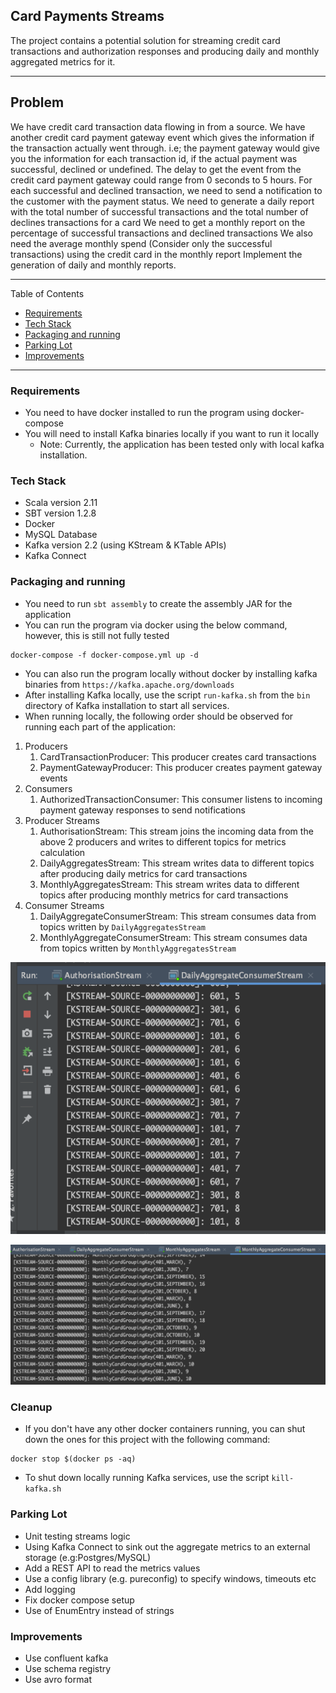 ## Card Payments Streams
The project contains a potential solution for streaming credit card transactions and authorization responses and producing daily and monthly aggregated metrics for it.

---

## Problem
We have credit card transaction data flowing in from a source. We have another credit card payment gateway event which gives the information if the transaction actually went through.
i.e; the payment gateway would give you the information for each transaction id, if the actual payment was successful, declined or undefined.
The delay to get the event from the credit card payment gateway could range from 0 seconds to 5 hours.
For each successful and declined transaction, we need to send a notification to the customer with the payment status.
We need to generate a daily report with the total number of successful transactions and the total number of declines transactions for a card We need to get a monthly report on the percentage of successful transactions and declined transactions
We also need the average monthly spend (Consider only the successful transactions) using the credit card in the monthly report
Implement the generation of daily and monthly reports.

---
Table of Contents

* [Requirements](#requirements)
* [Tech Stack](#tech-stack)
* [Packaging and running](#packaging-and-running)
* [Parking Lot](#parking-lot)
* [Improvements](#improvements)

---

<a name="requirements"/>

### Requirements
* You need to have docker installed to run the program using docker-compose
* You will need to install Kafka binaries locally if you want to run it locally
  * Note: Currently, the application has been tested only with local kafka installation.

<a name="tech-stack"/>

### Tech Stack
* Scala version 2.11
* SBT version 1.2.8
* Docker
* MySQL Database
* Kafka version 2.2 (using KStream & KTable APIs)
* Kafka Connect

<a name="packaging-and-running"/>

### Packaging and running
* You need to run `sbt assembly` to create the assembly JAR for the application
* You can run the program via docker using the below command, however, this is still not fully tested
```
docker-compose -f docker-compose.yml up -d
```
* You can also run the program locally without docker by installing kafka binaries from `https://kafka.apache.org/downloads`
* After installing Kafka locally, use the script `run-kafka.sh` from the `bin` directory of Kafka installation to start all services.
* When running locally, the following order should be observed for running each part of the application:

1. Producers
   1. CardTransactionProducer: This producer creates card transactions
   2. PaymentGatewayProducer: This producer creates payment gateway events
2. Consumers
   1. AuthorizedTransactionConsumer: This consumer listens to incoming payment gateway responses to send notifications
3. Producer Streams
    1. AuthorisationStream: This stream joins the incoming data from the above 2 producers and writes to different topics for metrics calculation
    2. DailyAggregatesStream: This stream writes data to different topics after producing daily metrics for card transactions
    3. MonthlyAggregatesStream: This stream writes data to different topics after producing monthly metrics for card transactions
4. Consumer Streams
    1. DailyAggregateConsumerStream: This stream consumes data from topics written by `DailyAggregatesStream`
    2. MonthlyAggregateConsumerStream: This stream consumes data from topics written by `MonthlyAggregatesStream`

![daily-aggregated-metrics](daily-aggregated-metrics.png)

![monthly-aggregated-metrics](monthly-aggregated-metrics.png)

### Cleanup
* If you don't have any other docker containers running, you can shut down the ones for this project with the following command:
```
docker stop $(docker ps -aq)
```
* To shut down locally running Kafka services, use the script `kill-kafka.sh`

<a name="parking-lot"/>

### Parking Lot
* Unit testing streams logic
* Using Kafka Connect to sink out the aggregate metrics to an external storage (e.g:Postgres/MySQL)
* Add a REST API to read the metrics values
* Use a config library (e.g. pureconfig) to specify windows, timeouts etc
* Add logging
* Fix docker compose setup
* Use of EnumEntry instead of strings

<a name="improvements"/>

### Improvements
* Use confluent kafka
* Use schema registry
* Use avro format
